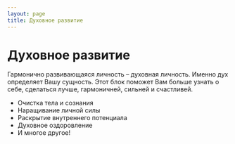 ```yaml
---
layout: page
title: Духовное развитие
---
```


# Духовное развитие

Гармонично развивающаяся личность – духовная личность. Именно дух определяет Вашу сущность. Этот блок поможет Вам больше узнать о себе, сделаться лучше, гармоничней, сильней и счастливей.

* Очистка тела и сознания
* Наращивание личной силы
* Раскрытие внутреннего потенциала
* Духовное оздоровление
* И многое другое!